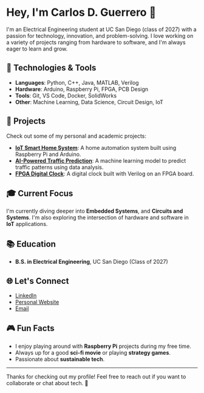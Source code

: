 # Hey, I'm Carlos D. Guerrero 👋

I'm an Electrical Engineering student at UC San Diego (class of 2027) with a passion for technology, innovation, and problem-solving. I love working on a variety of projects ranging from hardware to software, and I'm always eager to learn and grow. 

## 🔧 Technologies & Tools
- **Languages**: Python, C++, Java, MATLAB, Verilog
- **Hardware**: Arduino, Raspberry Pi, FPGA, PCB Design
- **Tools**: Git, VS Code, Docker, SolidWorks
- **Other**: Machine Learning, Data Science, Circuit Design, IoT

## 🚀 Projects
Check out some of my personal and academic projects:

- **[IoT Smart Home System](https://github.com/yourusername/smart-home)**: A home automation system built using Raspberry Pi and Arduino.
- **[AI-Powered Traffic Prediction](https://github.com/yourusername/traffic-prediction)**: A machine learning model to predict traffic patterns using data analysis.
- **[FPGA Digital Clock](https://github.com/yourusername/fpga-digital-clock)**: A digital clock built with Verilog on an FPGA board.

## 🎓 Current Focus
I'm currently diving deeper into **Embedded Systems**, and **Circuits and Systems**. I'm also exploring the intersection of hardware and software in **IoT** applications.

## 📚 Education
- **B.S. in Electrical Engineering**, UC San Diego (Class of 2027)

## 🌐 Let's Connect
- [LinkedIn](https://www.linkedin.com/in/carlosg25/)
- [Personal Website](https://carlosg5.tech)
- [Email](mailto:c5guerrero@ucsd.edu)

## 🎮 Fun Facts
- I enjoy playing around with **Raspberry Pi** projects during my free time.
- Always up for a good **sci-fi movie** or playing **strategy games**.
- Passionate about **sustainable tech**.

---

Thanks for checking out my profile! Feel free to reach out if you want to collaborate or chat about tech. 🚀
